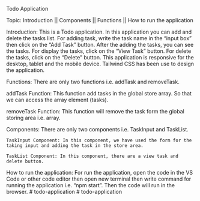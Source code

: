 Todo Application

Topic: 
    Introduction || Components || Functions || How to run the application

Introduction:
    This is a Todo application. In this application you can add and delete the tasks list. For adding task, write the task name in the “input box” then click on the “Add Task” button. After the adding the tasks, you can see the tasks. For display the tasks, click on the “View Task” button. For delete the tasks, click on the “Delete” button. 
    This application is responsive for the desktop, tablet and the mobile device.
    Tailwind CSS has been use to design the application.

Functions:
    There are only two functions i.e. addTask and removeTask.

addTask Function: 
    This function add tasks in the global store array. So that we can access the array element (tasks).

removeTask Function: 
    This function will remove the task form the global storing area i.e. array.

Components: 
    There are only two components i.e. TaskInput and TaskList.

    TaskInput Component: In this component, we have used the form for the taking input and adding the task in the store area.

    TaskList Component: In this component, there are a view task and delete button.

How to run the application:
    For run the application, open the code in the VS Code or other code editor then open new terminal then write command for running the application i.e. “npm start”.
    Then the code will run in the browser.
#   t o d o - a p p l i c a t i o n  
 #   t o d o - a p p l i c a t i o n  
 